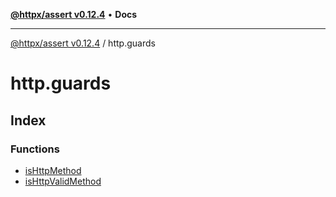 [**@httpx/assert v0.12.4**](../README.md) • **Docs**

***

[@httpx/assert v0.12.4](../README.md) / http.guards

# http.guards

## Index

### Functions

- [isHttpMethod](functions/isHttpMethod.md)
- [isHttpValidMethod](functions/isHttpValidMethod.md)
